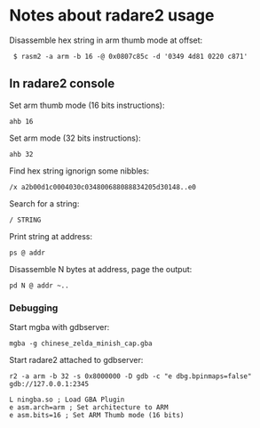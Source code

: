# Notes about radare2 usage

Disassemble hex string in arm thumb mode at offset:
```
 $ rasm2 -a arm -b 16 -@ 0x0807c85c -d '0349 4d81 0220 c871'
```

## In radare2 console

Set arm thumb mode (16 bits instructions):
```
ahb 16
```

Set arm mode (32 bits instructions):
```
ahb 32
```

Find hex string ignorign some nibbles:
```
/x a2b00d1c0004030c034800688088834205d30148..e0
```

Search for a string:
```
/ STRING
```

Print string at address:
```
ps @ addr
```

Disassemble N bytes at address, page the output:
```
pd N @ addr ~..
```

### Debugging

Start mgba with gdbserver:
```
mgba -g chinese_zelda_minish_cap.gba
```

Start radare2 attached to gdbserver:
```
r2 -a arm -b 32 -s 0x8000000 -D gdb -c "e dbg.bpinmaps=false" gdb://127.0.0.1:2345
```

```
L ningba.so ; Load GBA Plugin
e asm.arch=arm ; Set architecture to ARM
e asm.bits=16 ; Set ARM Thumb mode (16 bits)
```
